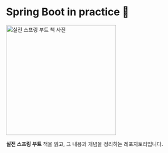 # Spring Boot in practice 📒

<img src="https://github.com/candosh/Spring-Study/assets/104755384/f3c3a812-cb24-4844-9485-3831d8d0f09a" width="300" alt="실전 스프링 부트 책 사진"> <br/>

<b>실전 스프링 부트</b> 책을 읽고, 그 내용과 개념을 정리하는 레포지토리입니다.
